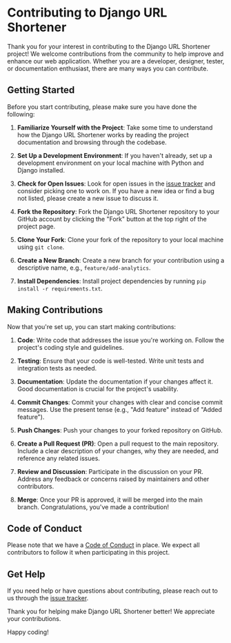 # Contributing to Django URL Shortener

Thank you for your interest in contributing to the Django URL Shortener project! We welcome contributions from the community to help improve and enhance our web application. Whether you are a developer, designer, tester, or documentation enthusiast, there are many ways you can contribute.

## Getting Started

Before you start contributing, please make sure you have done the following:

1. **Familiarize Yourself with the Project**: Take some time to understand how the Django URL Shortener works by reading the project documentation and browsing through the codebase.

2. **Set Up a Development Environment**: If you haven't already, set up a development environment on your local machine with Python and Django installed.

3. **Check for Open Issues**: Look for open issues in the [issue tracker](https://github.com/yourusername/django-url-shortener/issues) and consider picking one to work on. If you have a new idea or find a bug not listed, please create a new issue to discuss it.

4. **Fork the Repository**: Fork the Django URL Shortener repository to your GitHub account by clicking the "Fork" button at the top right of the project page.

5. **Clone Your Fork**: Clone your fork of the repository to your local machine using `git clone`.

6. **Create a New Branch**: Create a new branch for your contribution using a descriptive name, e.g., `feature/add-analytics`.

7. **Install Dependencies**: Install project dependencies by running `pip install -r requirements.txt`.

## Making Contributions

Now that you're set up, you can start making contributions:

1. **Code**: Write code that addresses the issue you're working on. Follow the project's coding style and guidelines.

2. **Testing**: Ensure that your code is well-tested. Write unit tests and integration tests as needed.

3. **Documentation**: Update the documentation if your changes affect it. Good documentation is crucial for the project's usability.

4. **Commit Changes**: Commit your changes with clear and concise commit messages. Use the present tense (e.g., "Add feature" instead of "Added feature").

5. **Push Changes**: Push your changes to your forked repository on GitHub.

6. **Create a Pull Request (PR)**: Open a pull request to the main repository. Include a clear description of your changes, why they are needed, and reference any related issues.

7. **Review and Discussion**: Participate in the discussion on your PR. Address any feedback or concerns raised by maintainers and other contributors.

8. **Merge**: Once your PR is approved, it will be merged into the main branch. Congratulations, you've made a contribution!

## Code of Conduct

Please note that we have a [Code of Conduct](CODE_OF_CONDUCT.md) in place. We expect all contributors to follow it when participating in this project.

## Get Help

If you need help or have questions about contributing, please reach out to us through the [issue tracker](https://github.com/yourusername/django-url-shortener/issues).

Thank you for helping make Django URL Shortener better! We appreciate your contributions.

Happy coding!
